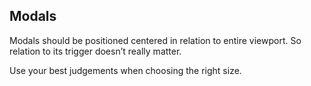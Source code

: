 ## Modals

Modals should be positioned centered in relation to entire viewport. So relation
to its trigger doesn’t really matter.

Use your best judgements when choosing the right size.
